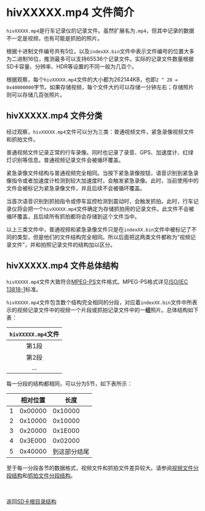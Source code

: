 # hivXXXXX.mp4 文件简介

`hivXXXXX.mp4`是行车记录仪的记录文件。虽然扩展名为`.mp4`，但其中记录的数据不一定是视频，也有可能是抓拍的照片。

根据十进制文件编号共有5位，以及`indexXX.bin`文件中表示文件编号的位置大多为二进制16位，推测最多可以支持65536个记录文件。实际的记录文件数量根据SD卡容量、分辨率、HDR等设置的不同一般为几百个。

根据观察，每个`hivXXXXX.mp4`文件的大小都为262144KB，也即`2 ^ 28 = 0x40000000`字节。如果存储视频，每个文件大约可以存储一分钟左右；存储照片则可以存储几百张照片。

## hivXXXXX.mp4 文件分类

经过观察，`hivXXXXX.mp4`文件可以分为三类：普通视频文件，紧急录像视频文件和抓拍文件。

普通视频文件记录正常的行车录像。同时也记录了录音、GPS、加速度计、红绿灯识别等信息。普通视频记录文件会被循环覆盖。

紧急录像文件结构与普通视频完全相同。当按下紧急录像按钮，语音识别到紧急录像指令或者加速度计检测到较大加速度时，会触发紧急录像。此时，当前使用中的文件会被标记为紧急录像文件，并且后续不会被循环覆盖。

当首次语音识别到抓拍指令或停车监控检测到震动时，会触发抓拍。此时，行车记录仪将会把一个`hivXXXXX.mp4`文件确定为存储抓拍用的记录文件。此文件不会被循环覆盖，且后续所有抓拍都将会存储到这个文件当中。

以上三类文件中，普通视频和紧急录像文件只是在`indexXX.bin`文件中被标记了不同的类型，但是他们的文件结构完全相同。所以后面把这两类文件都称为“视频记录文件”，并和拍照记录文件的结构加以区分。

## <span id="jump_mp4_general">hivXXXXX.mp4 文件总体结构</span>

`hivXXXXX.mp4`文件大致符合[MPEG-PS](https://en.wikipedia.org/wiki/MPEG_program_stream)文件格式。MPEG-PS格式详见[ISO/IEC 13818-1](https://www.iso.org/standard/87619.html)标准。

`hivXXXXX.mp4`文件包含数个结构完全相同的分段，对应着`indexXX.bin`文件中所表示的视频记录文件中的视频一个片段或抓拍记录文件中的一**组**照片。总体结构如下表：

| `hivXXXXX.mp4`文件 |
| :----: |
| 第1段 |
| 第2段 |
| ... |

每一分段的结构都相同，可以分为5节，如下表所示：

|  | 相对位置 | 长度 |
| ---- | ---- | ---- |
| 1 | 0x00000 | 0x10000 |
| 2 | 0x10000 | 0x10000 |
| 3 | 0x20000 | 0x1E000 |
| 4 | 0x3E000 | 0x02000 |
| 5 | 0x40000 | 到这部分结尾 |

至于每一分段各节的数据格式，视频文件和抓拍文件差异较大。请参阅[视频文件分段结构](./hiv_mp4_video.md)和[抓拍文件分段结构](./hiv_mp4_photo.md)。

<br/><br/>
返回[SD卡根目录结构](./SD_card.md)
